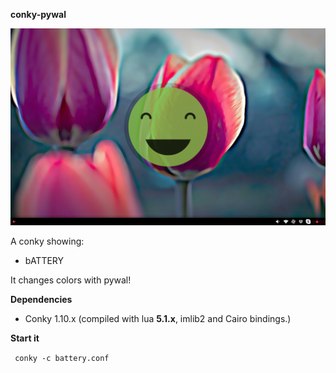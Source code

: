 <b>conky-pywal</b>

![alt tag](https://raw.githubusercontent.com/xexpanderx/conky-battery/master/animation.gif)

A conky showing:
- bATTERY

It changes colors with pywal!

<b>Dependencies</b>

- Conky 1.10.x (compiled with lua **5.1.x**, imlib2 and Cairo bindings.)

<b>Start it</b>

<code> conky -c battery.conf </code>
